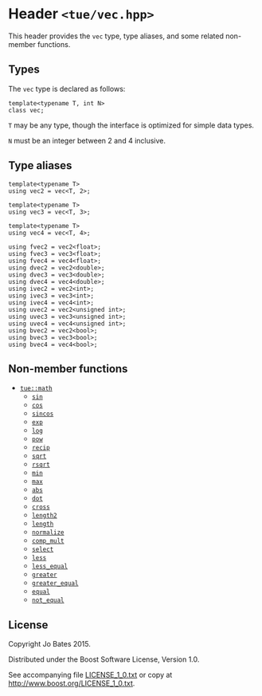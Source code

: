 Header `<tue/vec.hpp>`
===============
This header provides the `vec` type, type aliases, and some related non-member
functions.

Types
-----
The `vec` type is declared as follows:

    template<typename T, int N>
    class vec;

`T` may be any type, though the interface is optimized for simple data types.

`N` must be an integer between 2 and 4 inclusive.

Type aliases
------------
    template<typename T>
    using vec2 = vec<T, 2>;
    
    template<typename T>
    using vec3 = vec<T, 3>;
    
    template<typename T>
    using vec4 = vec<T, 4>;
    
    using fvec2 = vec2<float>;
    using fvec3 = vec3<float>;
    using fvec4 = vec4<float>;
    using dvec2 = vec2<double>;
    using dvec3 = vec3<double>;
    using dvec4 = vec4<double>;
    using ivec2 = vec2<int>;
    using ivec3 = vec3<int>;
    using ivec4 = vec4<int>;
    using uvec2 = vec2<unsigned int>;
    using uvec3 = vec3<unsigned int>;
    using uvec4 = vec4<unsigned int>;
    using bvec2 = vec2<bool>;
    using bvec3 = vec3<bool>;
    using bvec4 = vec4<bool>;

Non-member functions
--------------------
- [`tue::math`](../namespaces/math.md)
    - [`sin`](../functions/math/sin.md)
    - [`cos`](../functions/math/cos.md)
    - [`sincos`](../functions/math/sincos.md)
    - [`exp`](../functions/math/exp.md)
    - [`log`](../functions/math/log.md)
    - [`pow`](../functions/math/pow.md)
    - [`recip`](../functions/math/recip.md)
    - [`sqrt`](../functions/math/sqrt.md)
    - [`rsqrt`](../functions/math/rsqrt.md)
    - [`min`](../functions/math/min.md)
    - [`max`](../functions/math/max.md)
    - [`abs`](../functions/math/abs.md)
    - [`dot`](../functions/math/dot.md)
    - [`cross`](../functions/math/cross.md)
    - [`length2`](../functions/math/length2.md)
    - [`length`](../functions/math/length.md)
    - [`normalize`](../functions/math/normalize.md)
    - [`comp_mult`](../functions/math/comp_mult.md)
    - [`select`](../functions/math/select.md)
    - [`less`](../functions/math/less.md)
    - [`less_equal`](../functions/math/less_equal.md)
    - [`greater`](../functions/math/greater.md)
    - [`greater_equal`](../functions/math/greater_equal.md)
    - [`equal`](../functions/math/equal.md)
    - [`not_equal`](../functions/math/not_equal.md)

License
-------
Copyright Jo Bates 2015.

Distributed under the Boost Software License, Version 1.0.

See accompanying file [LICENSE_1_0.txt](../../LICENSE_1_0.txt) or copy at
http://www.boost.org/LICENSE_1_0.txt.
